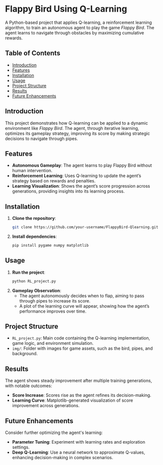 # Flappy Bird Using Q-Learning

A Python-based project that applies Q-learning, a reinforcement learning algorithm, to train an autonomous agent to play the game *Flappy Bird*. The agent learns to navigate through obstacles by maximizing cumulative rewards.

## Table of Contents
- [Introduction](#introduction)
- [Features](#features)
- [Installation](#installation)
- [Usage](#usage)
- [Project Structure](#project-structure)
- [Results](#results)
- [Future Enhancements](#future-enhancements)

## Introduction
This project demonstrates how Q-learning can be applied to a dynamic environment like *Flappy Bird*. The agent, through iterative learning, optimizes its gameplay strategy, improving its score by making strategic decisions to navigate through pipes.

## Features
- **Autonomous Gameplay**: The agent learns to play Flappy Bird without human intervention.
- **Reinforcement Learning**: Uses Q-learning to update the agent’s strategy based on rewards and penalties.
- **Learning Visualization**: Shows the agent’s score progression across generations, providing insights into its learning process.

## Installation
1. **Clone the repository**:
   ```bash
   git clone https://github.com/your-username/FlappyBird-Qlearning.git
   ```
2. **Install dependencies**:
   ```bash
   pip install pygame numpy matplotlib
   ```

## Usage
1. **Run the project**:
   ```bash
   python RL_project.py
   ```
2. **Gameplay Observation**:
   - The agent autonomously decides when to flap, aiming to pass through pipes to increase its score.
   - A plot of the learning curve will appear, showing how the agent’s performance improves over time.

## Project Structure
- `RL_project.py`: Main code containing the Q-learning implementation, game logic, and environment simulation.
- `img/`: Folder with images for game assets, such as the bird, pipes, and background.

## Results
The agent shows steady improvement after multiple training generations, with notable outcomes:
- **Score Increase**: Scores rise as the agent refines its decision-making.
- **Learning Curve**: Matplotlib-generated visualization of score improvement across generations.

## Future Enhancements
Consider further optimizing the agent's learning:
- **Parameter Tuning**: Experiment with learning rates and exploration settings.
- **Deep Q-Learning**: Use a neural network to approximate Q-values, enhancing decision-making in complex scenarios.
